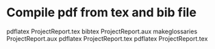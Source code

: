 # Compile pdf from tex and bib file

pdflatex ProjectReport.tex
bibtex ProjectReport.aux
makeglossaries ProjectReport.aux
pdflatex ProjectReport.tex
pdflatex ProjectReport.tex